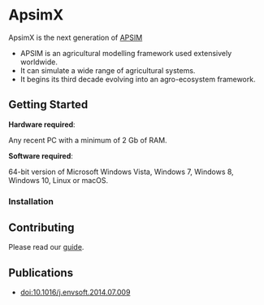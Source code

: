 # ApsimX

ApsimX is the next generation of [APSIM](http://www.apsim.info)

* APSIM is an agricultural modelling framework used extensively worldwide.
* It can simulate a wide range of agricultural systems.
* It begins its third decade evolving into an agro-ecosystem framework.

## Getting Started

**Hardware required**: 

Any recent PC with a minimum of 2 Gb of RAM.

**Software required**:

64-bit version of Microsoft Windows Vista, Windows 7, Windows 8, Windows 10, Linux or macOS.

### Installation

## Contributing

Please read our [guide](https://apsimnextgeneration.netlify.com/development/contribute/).

## Publications 

* [doi:10.1016/j.envsoft.2014.07.009](http://dx.doi.org/10.1016/j.envsoft.2014.07.009)
